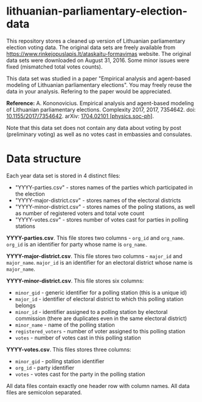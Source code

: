 # lithuanian-parliamentary-election-data
This repository stores a cleaned up version of Lithuanian parliamentary election voting data. The original data sets are freely available from https://www.rinkejopuslapis.lt/ataskaitu-formavimas website. The original data sets were downloaded on August 31, 2016. Some minor issues were fixed (mismatched total votes counts).

This data set was studied in a paper "Empirical analysis and agent-based modeling of Lithuanian parliamentary elections". You may freely reuse the data in your analysis. Refering to the paper would be appreciated. 

**Reference:** A. Kononovicius. Empirical analysis and agent-based modeling of Lithuanian parliamentary elections. Complexity 2017, 2017, 7354642. doi: [10.1155/2017/7354642](https://dx.doi.org/10.1155/2017/7354642). arXiv: [1704.02101 [physics.soc-ph]](https://arxiv.org/abs/1704.02101).

Note that this data set does not contain any data about voting by post (preliminary voting) as well as no votes cast in embassies and consulates.

# Data structure

Each year data set is stored in 4 distinct files:
* "YYYY-parties.csv" - stores names of the parties which participated in the election
* "YYYY-major-district.csv" - stores names of the electoral districts
* "YYYY-minor-district.csv" - stores names of the poling stations, as well as number of registered voters and total vote count
* "YYYY-votes.csv" - stores number of votes cast for parties in polling stations

**YYYY-parties.csv**. This file stores two columns - `org_id` and `org_name`. `org_id` is an identifier for party whose name is `org_name`.

**YYYY-major-district.csv**. This file stores two columns - `major_id` and `major_name`. `major_id` is an identifier for an electoral district whose name is `major_name`.

**YYYY-minor-district.csv**. This file stores six columns:
* `minor_gid` - generic identifier for a polling station (this is a unique id)
* `major_id` - identifier of electoral district to which this polling station belongs
* `minor_id` - identifier assigned to a polling station by electoral commission (there are duplicates even in the same electoral district)
* `minor_name` - name of the polling station
* `registered_voters` - number of voter assigned to this polling station
* `votes` - number of votes cast in this polling station

**YYYY-votes.csv**. This files stores three columns:
* `minor_gid` - polling station identifier
* `org_id` - party identifier
* `votes` - votes cast for the party in the polling station

All data files contain exactly one header row with column names. All data files are semicolon separated.
